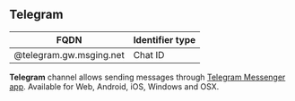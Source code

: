 ## Telegram
| FQDN                     | Identifier type                  | 
|--------------------------|----------------------------------------|
| @telegram.gw.msging.net  | Chat ID                                |

**Telegram** channel allows sending messages through [Telegram Messenger app](https://telegram.org/). Available for Web, Android, iOS, Windows and OSX. 